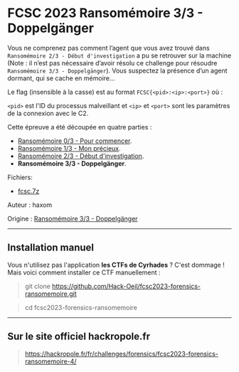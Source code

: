# FCSC 2023 Ransomémoire 3/3 - Doppelgänger

Vous ne comprenez pas comment l’agent que vous avez trouvé dans ```Ransomémoire 2/3 - Début d'investigation``` a pu se retrouver sur la machine (Note : il n’est pas nécessaire d’avoir résolu ce challenge pour résoudre ```Ransomémoire 3/3 - Doppelgänger```). Vous suspectez la présence d’un agent dormant, qui se cache en mémoire…

Le flag (insensible à la casse) est au format ```FCSC{<pid>:<ip>:<port>}``` où :

```<pid>``` est l'ID du processus malveillant et
```<ip>``` et ```<port>``` sont les paramètres de la connexion avec le C2.



Cette épreuve a été découpée en quatre parties :
- [Ransomémoire 0/3 - Pour commencer](README_0_3.md).
- [Ransomémoire 1/3 - Mon précieux](README_1_3.md).
- [Ransomémoire 2/3 - Début d'investigation](README_2_3.md).
- **Ransomémoire 3/3 - Doppelgänger**.

Fichiers:
- [fcsc.7z](https://hackropole.fr/filer/fcsc2023-forensics-ransomemoire/public_filer/fcsc.7z)




Auteur : haxom

Origine : [Ransomémoire 3/3 - Doppelgänger](https://hackropole.fr/fr/challenges/forensics/fcsc2023-forensics-ransomemoire-4/)



-----------


## Installation manuel
Vous n'utilisez pas l'application **les CTFs de Cyrhades** ? C'est dommage !
Mais voici comment installer ce CTF manuellement :

> git clone https://github.com/Hack-Oeil/fcsc2023-forensics-ransomemoire.git

> cd fcsc2023-forensics-ransomemoire


-----------


## Sur le site officiel hackropole.fr
> https://hackropole.fr/fr/challenges/forensics/fcsc2023-forensics-ransomemoire-4/